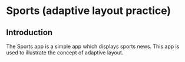 Sports (adaptive layout practice)
==================================

Introduction
------------

The Sports app is a simple app which displays sports news. This app is used to illustrate 
the concept of adaptive layout.
